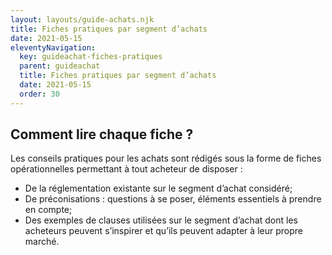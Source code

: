 ```yaml
---
layout: layouts/guide-achats.njk
title: Fiches pratiques par segment d’achats
date: 2021-05-15
eleventyNavigation:
  key: guideachat-fiches-pratiques
  parent: guideachat
  title: Fiches pratiques par segment d’achats
  date: 2021-05-15
  order: 30
---
```


## Comment lire chaque fiche ?</h2>

Les conseils pratiques pour les achats sont rédigés sous la forme de fiches opérationnelles permettant à tout acheteur de disposer :

* De la réglementation existante sur le segment d’achat considéré;
* De préconisations : questions à se poser, éléments essentiels à prendre en compte;
* Des exemples de clauses utilisées sur le segment d’achat dont les acheteurs peuvent s’inspirer et qu’ils peuvent adapter à leur propre marché.